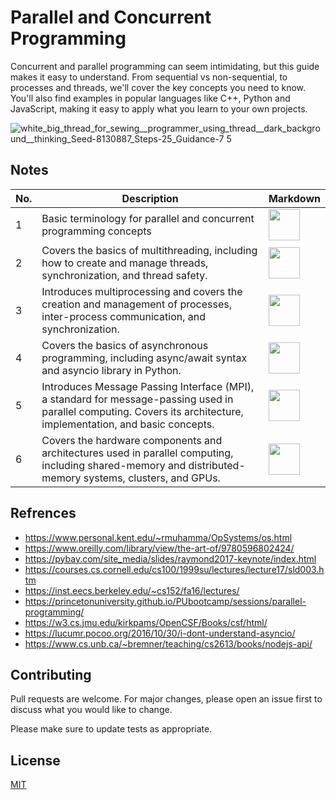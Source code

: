 # Parallel and Concurrent Programming
Concurrent and parallel programming can seem intimidating, but this guide makes it easy to understand. From sequential vs non-sequential, to processes and threads, we'll cover the key concepts you need to know. You'll also find examples in popular languages like C++, Python and JavaScript, making it easy to apply what you learn to your own projects. 

![white_big_thread_for_sewing__programmer_using_thread__dark_background__thinking_Seed-8130887_Steps-25_Guidance-7 5](https://user-images.githubusercontent.com/37275728/220352641-fb9487f6-e2a6-4433-943d-fffef4141c02.jpeg)

## Notes

| No. | Description                                                         | Markdown                                                            |
| --- | ------------------------------------------------------------------- | ------------------------------------------------------------------- |
| 1   | Basic terminology for parallel and concurrent programming concepts | <a href="https://github.com/djeada/Parallel-And-Concurrent-Programming/blob/master/notes/01_basic_terminology.md"><img src="https://img.icons8.com/color/344/markdown.png" height="50" /> </a> |
| 2   | Covers the basics of multithreading, including how to create and manage threads, synchronization, and thread safety. | <a href="https://github.com/djeada/Parallel-And-Concurrent-Programming/blob/master/notes/02_multithreading.md"><img src="https://img.icons8.com/color/344/markdown.png" height="50" /> </a> |
| 3   | Introduces multiprocessing and covers the creation and management of processes, inter-process communication, and synchronization. | <a href="https://github.com/djeada/Parallel-And-Concurrent-Programming/blob/master/notes/03_multiprocessing.md"><img src="https://img.icons8.com/color/344/markdown.png" height="50" /> </a> |
| 4   | Covers the basics of asynchronous programming, including async/await syntax and asyncio library in Python. | <a href="https://github.com/djeada/Parallel-And-Concurrent-Programming/blob/master/notes/04_asynchronous_programming.md"><img src="https://img.icons8.com/color/344/markdown.png" height="50" /> </a> |
| 5   | Introduces Message Passing Interface (MPI), a standard for message-passing used in parallel computing. Covers its architecture, implementation, and basic concepts. | <a href="https://github.com/djeada/Parallel-And-Concurrent-Programming/blob/master/notes/05_mpi.md"><img src="https://img.icons8.com/color/344/markdown.png" height="50" /> </a> |
| 6   | Covers the hardware components and architectures used in parallel computing, including shared-memory and distributed-memory systems, clusters, and GPUs. | <a href="https://github.com/djeada/Parallel-And-Concurrent-Programming/blob/master/notes/06_hardware.md"><img src="https://img.icons8.com/color/344/markdown.png" height="50" /> </a> |

## Refrences

* https://www.personal.kent.edu/~rmuhamma/OpSystems/os.html
* https://www.oreilly.com/library/view/the-art-of/9780596802424/
* https://pybay.com/site_media/slides/raymond2017-keynote/index.html
* https://courses.cs.cornell.edu/cs100/1999su/lectures/lecture17/sld003.htm
* https://inst.eecs.berkeley.edu/~cs152/fa16/lectures/
* https://princetonuniversity.github.io/PUbootcamp/sessions/parallel-programming/
* https://w3.cs.jmu.edu/kirkpams/OpenCSF/Books/csf/html/
* https://lucumr.pocoo.org/2016/10/30/i-dont-understand-asyncio/
* https://www.cs.unb.ca/~bremner/teaching/cs2613/books/nodejs-api/

## Contributing
Pull requests are welcome. For major changes, please open an issue first to discuss what you would like to change.

Please make sure to update tests as appropriate.

## License
[MIT](https://choosealicense.com/licenses/mit/)
